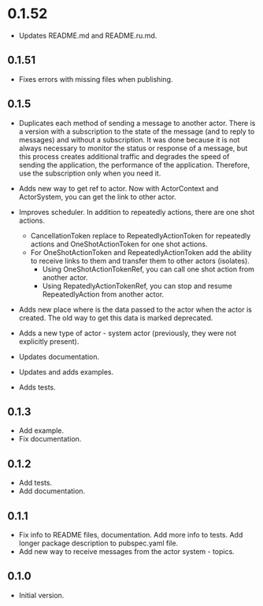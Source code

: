 # 0.1.52

- Updates README.md and README.ru.md.

## 0.1.51

- Fixes errors with missing files when publishing.

## 0.1.5

- Duplicates each method of sending a message to another actor. There is a version with a subscription to the state of the message (and to reply to messages) and without a subscription. It was done because it is not always necessary to monitor the status or response of a message, but this process creates additional traffic and degrades the speed of sending the application, the performance of the application. Therefore, use the subscription only when you need it.

- Adds new way to get ref to actor. Now with ActorContext and ActorSystem, you can get the link to other actor.

- Improves scheduler. In addition to repeatedly actions, there are one shot actions.
  - CancellationToken replace to RepeatedlyActionToken for repeatedly actions and OneShotActionToken for one shot actions.
  - For OneShotActionToken and RepeatedlyActionToken add the ability to receive links to them and transfer them to other actors (isolates).
    - Using OneShotActionTokenRef, you can call one shot action from another actor.
    - Using RepatedlyActionTokenRef, you can stop and resume RepeatedlyAction from another actor.

- Adds new place where is the data passed to the actor when the actor is created. The old way to get this data is marked deprecated.

- Adds a new type of actor - system actor (previously, they were not explicitly present).

- Updates documentation.
- Updates and adds examples.
- Adds tests.

## 0.1.3

- Add example.
- Fix documentation.

## 0.1.2

- Add tests.
- Add documentation.

## 0.1.1

- Fix info to README files, documentation. Add more info to tests. Add longer package description to pubspec.yaml file.
- Add new way to receive messages from the actor system - topics.

## 0.1.0

- Initial version.
